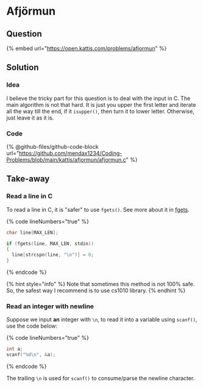 # Afjörmun

## Question

{% embed url="https://open.kattis.com/problems/afjormun" %}

## Solution

### Idea

I believe the tricky part for this question is to deal with the input in C. The main algorithm is not that hard. It is just you upper the first letter and iterate all the way till the end, if it `isupper()`, then turn it to lower letter. Otherwise, just leave it as it is.

### Code

{% @github-files/github-code-block url="https://github.com/mendax1234/Coding-Problems/blob/main/kattis/afjormun/afjormun.c" %}

## Take-away

### Read a line in C

To read a line in C, it is "safer" to use `fgets()`. See more about it in [fgets](https://app.gitbook.com/s/KipySCGxC8NC1UpA24DS/lec-tut-lab-exes/lecture/lec-11-strcut-and-standard-i-o#fgets "mention").

{% code lineNumbers="true" %}
```c
char line[MAX_LEN];

if (fgets(line, MAX_LEN, stdin))
{
  line[strcspn(line, "\n")] = 0;
}
```
{% endcode %}

{% hint style="info" %}
Note that sometimes this method is not 100% safe. So, the safest way I recommend is to use cs1010 library.
{% endhint %}

### Read an integer with newline

Suppose we input **an** integer with `\n`, to read it into a variable using `scanf()`, use the code below:

{% code lineNumbers="true" %}
```c
int a;
scanf("%d\n", &a);
```
{% endcode %}

The trailing `\n` is used for `scanf()` to consume/parse the newline character.
